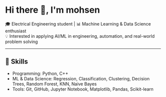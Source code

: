 # Hi there 👋, I'm mohsen

🎓 Electrical Engineering student | 📊 Machine Learning & Data Science enthusiast  
💡 Interested in applying AI/ML in engineering, automation, and real-world problem solving  

---

## 🔧 Skills
- Programming: Python, C++  
- ML & Data Science: Regression, Classification, Clustering, Decision Trees, Random Forest, KNN, Naive Bayes  
- Tools: Git, GitHub, Jupyter Notebook, Matplotlib, Pandas, Scikit-learn  

